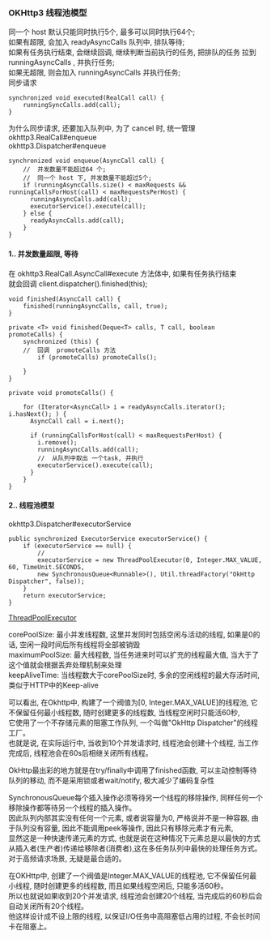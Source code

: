 ### OKHttp3 线程池模型  
同一个 host 默认只能同时执行5个,  最多可以同时执行64个;  
如果有超限, 会加入 readyAsyncCalls 队列中, 排队等待;  
    如果有任务执行结束, 会继续回调, 继续判断当前执行的任务, 把排队的任务 拉到 runningAsyncCalls , 并执行任务;  
如果无超限, 则会加入  runningAsyncCalls 并执行任务;  
同步请求  
```
synchronized void executed(RealCall call) {
    runningSyncCalls.add(call);
}
```
为什么同步请求, 还要加入队列中, 为了 cancel 时,  统一管理    
okhttp3.RealCall#enqueue  
okhttp3.Dispatcher#enqueue  
```
synchronized void enqueue(AsyncCall call) {
    //  并发数量不能超过64 个;
    //  同一个 host 下, 并发数量不能超过5个;  
    if (runningAsyncCalls.size() < maxRequests && runningCallsForHost(call) < maxRequestsPerHost) {
      runningAsyncCalls.add(call);
      executorService().execute(call);
    } else {
      readyAsyncCalls.add(call);
    }
}
```  
#### 1.. 并发数量超限, 等待  
在 okhttp3.RealCall.AsyncCall#execute 方法体中, 如果有任务执行结束  
就会回调  client.dispatcher().finished(this);   
```
void finished(AsyncCall call) {
    finished(runningAsyncCalls, call, true);
}

private <T> void finished(Deque<T> calls, T call, boolean promoteCalls) {
    synchronized (this) {
    //  回调  promoteCalls 方法  
        if (promoteCalls) promoteCalls();
    
    }
}

private void promoteCalls() {
    
    for (Iterator<AsyncCall> i = readyAsyncCalls.iterator(); i.hasNext(); ) {
      AsyncCall call = i.next();

      if (runningCallsForHost(call) < maxRequestsPerHost) {
        i.remove();
        runningAsyncCalls.add(call);
        //  从队列中取出 一个task, 并执行
        executorService().execute(call);
      }
    }
}
```
#### 2.. 线程池模型  
okhttp3.Dispatcher#executorService  

```
public synchronized ExecutorService executorService() {
    if (executorService == null) {
        //  
        executorService = new ThreadPoolExecutor(0, Integer.MAX_VALUE, 60, TimeUnit.SECONDS,
        new SynchronousQueue<Runnable>(), Util.threadFactory("OkHttp Dispatcher", false));
    }
    return executorService;
}
```
[ThreadPoolExecutor](/Java/basic/concurrent/ThreadPoolExecutor.md)   

corePoolSize: 最小并发线程数, 这里并发同时包括空闲与活动的线程, 如果是0的话, 空闲一段时间后所有线程将全部被销毁   
maximumPoolSize: 最大线程数, 当任务进来时可以扩充的线程最大值, 当大于了这个值就会根据丢弃处理机制来处理  
keepAliveTime: 当线程数大于corePoolSize时, 多余的空闲线程的最大存活时间, 类似于HTTP中的Keep-alive  

可以看出, 在Okhttp中, 构建了一个阀值为[0, Integer.MAX_VALUE]的线程池, 它不保留任何最小线程数, 随时创建更多的线程数, 当线程空闲时只能活60秒,   
它使用了一个不存储元素的阻塞工作队列, 一个叫做"OkHttp Dispatcher"的线程工厂。  
也就是说, 在实际运行中, 当收到10个并发请求时, 线程池会创建十个线程, 当工作完成后, 线程池会在60s后相继关闭所有线程。  

OkHttp最出彩的地方就是在try/finally中调用了finished函数, 可以主动控制等待队列的移动, 而不是采用锁或者wait/notify, 极大减少了编码复杂性  


SynchronousQueue每个插入操作必须等待另一个线程的移除操作, 同样任何一个移除操作都等待另一个线程的插入操作。  
因此队列内部其实没有任何一个元素, 或者说容量为0, 严格说并不是一种容器, 由于队列没有容量, 因此不能调用peek等操作, 因此只有移除元素才有元素,   
显然这是一种快速传递元素的方式, 也就是说在这种情况下元素总是以最快的方式从插入者(生产者)传递给移除者(消费者),这在多任务队列中最快的处理任务方式。  
对于高频请求场景, 无疑是最合适的。

在OKHttp中, 创建了一个阀值是Integer.MAX_VALUE的线程池, 它不保留任何最小线程, 随时创建更多的线程数, 而且如果线程空闲后, 只能多活60秒。  
所以也就说如果收到20个并发请求, 线程池会创建20个线程, 当完成后的60秒后会自动关闭所有20个线程。  
他这样设计成不设上限的线程, 以保证I/O任务中高阻塞低占用的过程, 不会长时间卡在阻塞上。  


